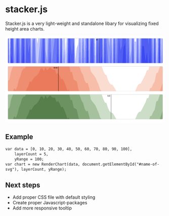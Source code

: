 # stacker.js
Stacker.js is a very light-weight and standalone libary for visualizing fixed height area charts.

![Screenshot](/screenshot.png?raw=true "Screenshot of Stacker.js")

## Example

```
var data = [0, 10, 20, 30, 40, 50, 60, 70, 80, 90, 100],
    layerCount = 5,
    yRange = 100;
var chart = new RenderChart(data, document.getElementById("#name-of-svg"), layerCount, yRange);
```

## Next steps

* Add proper CSS file with default styling
* Create proper Javascript-packages
* Add more responsive tooltip
